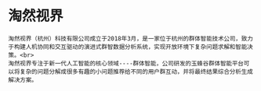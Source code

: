 # 淘然视界
    淘然视界（杭州）科技有限公司成立于2018年3月，是一家位于杭州的群体智能技术公司，致力于构建人机协同和交互驱动的演进式群智数据分析系统，实现开放环境下复杂问题求解和智能决策。<br>
    淘然视界专注于新一代人工智能的核心领域----群体智能，公司研发的玉蜂谷群体智能平台可以将复杂的问题分解成很多有趣的小问题推荐给不同的用户群互动，并将最终结果综合分析生成解决方案。

